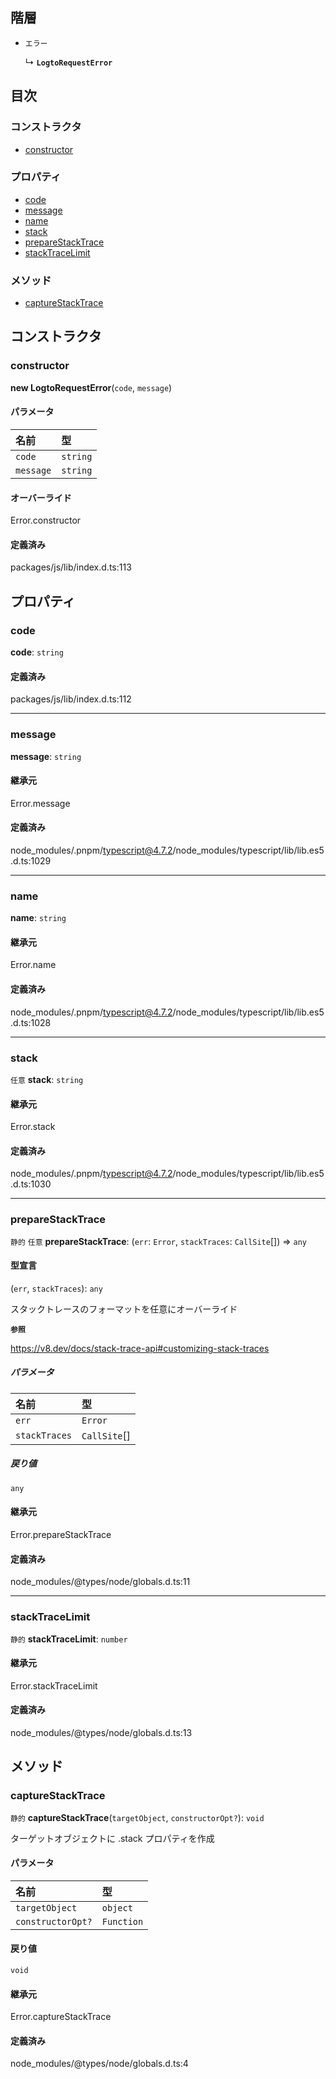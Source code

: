 ## 階層

- `エラー`

  ↳ **`LogtoRequestError`**

## 目次

### コンストラクタ

- [constructor](LogtoRequestError.md#constructor)

### プロパティ

- [code](LogtoRequestError.md#code)
- [message](LogtoRequestError.md#message)
- [name](LogtoRequestError.md#name)
- [stack](LogtoRequestError.md#stack)
- [prepareStackTrace](LogtoRequestError.md#preparestacktrace)
- [stackTraceLimit](LogtoRequestError.md#stacktracelimit)

### メソッド

- [captureStackTrace](LogtoRequestError.md#capturestacktrace)

## コンストラクタ

### constructor

**new LogtoRequestError**(`code`, `message`)

#### パラメータ

| 名前       | 型        |
| :--------- | :-------- |
| `code`     | `string`  |
| `message`  | `string`  |

#### オーバーライド

Error.constructor

#### 定義済み

packages/js/lib/index.d.ts:113

## プロパティ

### code

**code**: `string`

#### 定義済み

packages/js/lib/index.d.ts:112

---

### message

**message**: `string`

#### 継承元

Error.message

#### 定義済み

node_modules/.pnpm/typescript@4.7.2/node_modules/typescript/lib/lib.es5.d.ts:1029

---

### name

**name**: `string`

#### 継承元

Error.name

#### 定義済み

node_modules/.pnpm/typescript@4.7.2/node_modules/typescript/lib/lib.es5.d.ts:1028

---

### stack

`任意` **stack**: `string`

#### 継承元

Error.stack

#### 定義済み

node_modules/.pnpm/typescript@4.7.2/node_modules/typescript/lib/lib.es5.d.ts:1030

---

### prepareStackTrace

`静的` `任意` **prepareStackTrace**: (`err`: `Error`, `stackTraces`: `CallSite`[]) => `any`

#### 型宣言

(`err`, `stackTraces`): `any`

スタックトレースのフォーマットを任意にオーバーライド

**`参照`**

https://v8.dev/docs/stack-trace-api#customizing-stack-traces

##### パラメータ

| 名前          | 型             |
| :------------ | :------------- |
| `err`         | `Error`        |
| `stackTraces` | `CallSite`[]   |

##### 戻り値

`any`

#### 継承元

Error.prepareStackTrace

#### 定義済み

node_modules/@types/node/globals.d.ts:11

---

### stackTraceLimit

`静的` **stackTraceLimit**: `number`

#### 継承元

Error.stackTraceLimit

#### 定義済み

node_modules/@types/node/globals.d.ts:13

## メソッド

### captureStackTrace

`静的` **captureStackTrace**(`targetObject`, `constructorOpt?`): `void`

ターゲットオブジェクトに .stack プロパティを作成

#### パラメータ

| 名前              | 型         |
| :---------------- | :--------- |
| `targetObject`    | `object`   |
| `constructorOpt?` | `Function` |

#### 戻り値

`void`

#### 継承元

Error.captureStackTrace

#### 定義済み

node_modules/@types/node/globals.d.ts:4